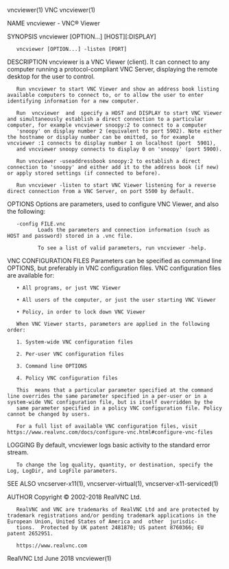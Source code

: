 vncviewer(1)                                                                                         VNC                                                                                         vncviewer(1)

NAME
       vncviewer - VNC® Viewer

SYNOPSIS
       vncviewer [OPTION...] [HOST][:DISPLAY]

       vncviewer [OPTION...] -listen [PORT]

DESCRIPTION
       vncviewer is a VNC Viewer (client). It can connect to any computer running a protocol-compliant VNC Server, displaying the remote desktop for the user to control.

       Run vncviewer to start VNC Viewer and show an address book listing available computers to connect to, or to allow the user to enter identifying information for a new computer.

       Run  vncviewer  and  specify a HOST and DISPLAY to start VNC Viewer and simultaneously establish a direct connection to a particular computer, for example vncviewer snoopy:2 to connect to a computer
       'snoopy' on display number 2 (equivalent to port 5902). Note either the hostname or display number can be omitted, so for example vncviewer :1 connects to display number 1 on localhost (port  5901),
       and vncviewer snoopy connects to display 0 on 'snoopy' (port 5900).

       Run vncviewer -useaddressbook snoopy:2 to establish a direct connection to 'snoopy' and either add it to the address book (if new) or apply stored settings (if connected to before).

       Run vncviewer -listen to start VNC Viewer listening for a reverse direct connection from a VNC Server, on port 5500 by default.

OPTIONS
       Options are parameters, used to configure VNC Viewer, and also the following:

       -config FILE.vnc
              Loads the parameters and connection information (such as HOST and password) stored in a .vnc file.

              To see a list of valid parameters, run vncviewer -help.

VNC CONFIGURATION FILES
       Parameters can be specified as command line OPTIONS, but preferably in VNC configuration files. VNC configuration files are available for:

       • All programs, or just VNC Viewer

       • All users of the computer, or just the user starting VNC Viewer

       • Policy, in order to lock down VNC Viewer

       When VNC Viewer starts, parameters are applied in the following order:

       1. System-wide VNC configuration files

       2. Per-user VNC configuration files

       3. Command line OPTIONS

       4. Policy VNC configuration files

       This  means that a particular parameter specified at the command line overrides the same parameter specified in a per-user or in a system-wide VNC configuration file, but is itself overridden by the
       same parameter specified in a policy VNC configuration file. Policy cannot be changed by users.

       For a full list of available VNC configuration files, visit https://www.realvnc.com/docs/configure-vnc.html#configure-vnc-files

LOGGING
       By default, vncviewer logs basic activity to the standard error stream.

       To change the log quality, quantity, or destination, specify the Log, LogDir, and LogFile parameters.

SEE ALSO
       vncserver-x11(1), vncserver-virtual(1), vncserver-x11-serviced(1)

AUTHOR
       Copyright © 2002-2018 RealVNC Ltd.

       RealVNC and VNC are trademarks of RealVNC Ltd and are protected by trademark registrations and/or pending trademark applications in the European Union, United States of America and  other  jurisdic‐
       tions.  Protected by UK patent 2481870; US patent 8760366; EU patent 2652951.

       https://www.realvnc.com

RealVNC Ltd                                                                                       June 2018                                                                                      vncviewer(1)
